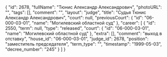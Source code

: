 {
    "id": 2678,
    "fullName": "Тюнис Александр Александрович",
    "photoURL": "",
    "tags": [],
    "comment": "",
    "layout": "judge",
    "title": "Судья Тюнис Александр Александрович",
    "court": null,
    "previousCourt": {
        "id": "06-000-03-01",
        "name": "Могилевский областной суд"
    },
    "career": [
        {
            "id": 2550,
            "term": null,
            "type": "released",
            "court": {
                "id": "06-000-03-01",
                "name": "Могилевский областной суд"
            },
            "extra": [],
            "comment": "выход в отставку",
            "house_id": "06-000-03-01",
            "judge_id": 2678,
            "position": "заместитель председателя",
            "term_type": "",
            "timestamp": "1999-05-03",
            "decree_number": "245"
        }
    ]
}
